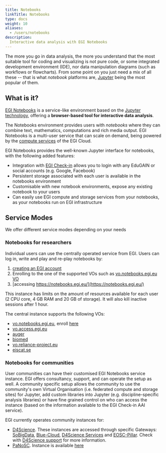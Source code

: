 ```yaml
---
title: Notebooks
linkTitle: Notebooks
type: docs
weight: 10
aliases:
  - /users/notebooks
description:
  Interactive data analysis with EGI Notebooks
---
```


The more you go in data analysis, the more you understand that the most suitable
tool for coding and visualizing is not pure code, or some integrated development
environment (IDE), nor data manipulation diagrams (such as workflows or flowcharts).
From some point on you just need a mix of all these -- that is what _notebook_ platforms
are, [Jupyter](http://jupyter.org/) being the most popular of them.

## What is it?

[EGI Notebooks](https://www.egi.eu/services/notebooks/) is a service-like environment
based on the [Jupyter technology](http://jupyter.org/), offering a
**browser-based tool for interactive data analysis**.

The Notebooks environment provides users with _notebooks_ where they can combine text,
mathematics, computations and rich media output. EGI Notebooks is a multi-user service
that can scale on demand, being powered by the
[compute services](https://www.egi.eu/services/cloud-compute/) of the EGI Cloud.

EGI Notebooks provides the well-known Jupyter interface for notebooks, with the
following added features:

- Integration with [EGI Check-in](../../aai/check-in/) allows you to login with any
  EduGAIN or social accounts (e.g. Google, Facebook)
- Persistent storage associated with each user is available in the notebooks environment
- Customisable with new notebook environments, expose any existing notebook to your users
- Can easily use EGI compute and storage services from your notebooks, as your notebooks
  run on EGI infrastructure

## Service Modes

We offer different service modes depending on your needs

### Notebooks for researchers

Individual users can use the centrally operated service from EGI. Users can log
in, write and play and re-play notebooks by:

1. [creating an EGI account](../../aai/check-in/signup)
2. Enrolling to the one of the supported VOs such as
   [vo.notebooks.egi.eu VO](https://aai.egi.eu/registry/co_petitions/start/coef:111)
3. [accessing https://notebooks.egi.eu/](https://notebooks.egi.eu/)

This instance has limits on the amount of resources available for each user (2
CPU core, 4 GB RAM and 20 GB of storage). It will also kill inactive sessions
after 1 hour.

The central instance supports the following VOs:

- [vo.notebooks.egi.eu](https://operations-portal.egi.eu/vo/view/voname/vo.notebooks.egi.eu),
  enroll [here](https://aai.egi.eu/registry/co_petitions/start/coef:111)
- [vo.access.egi.eu](https://operations-portal.egi.eu/vo/view/voname/vo.access.egi.eu)
- [auger](https://operations-portal.egi.eu/vo/view/voname/auger)
- [biomed](https://operations-portal.egi.eu/vo/view/voname/biomed)
- [vo.reliance-project.eu](https://operations-portal.egi.eu/vo/view/voname/vo.reliance-project.eu)
- [eiscat.se](https://operations-portal.egi.eu/vo/view/voname/eiscat.se)

### Notebooks for communities

User communities can have their customised EGI Notebooks service instance. EGI
offers consultancy, support, and can operate the setup as well. A community
specific setup allows the community to use the community\'s own Virtual
Organisation (i.e. federated compute and storage sites) for Jupyter, add custom
libraries into Jupyter (e.g. discipline-specific analysis libraries) or have
fine grained control on who can access the instance (based on the information
available to the EGI Check-in AAI service).

EGI currently operates community instances for:

- [D4Science](https://www.d4science.org/). These instances are accessed through
  specific Gateways: [SoBigData](https://sobigdata.d4science.org/),
  [Blue-Cloud](https://blue-cloud.d4science.org/), [D4Science Services](https://services.d4science.org/) and
  [EOSC-Pillar](https://eosc-pillar.d4science.org/). Check with
  [D4Science support](https://www.d4science.org/contact-us) for more information.
- [PaNoSC](https://panosc.eu/). Instance is available
  [here](https://notebooks-panosc.fedcloud-tf.fedcloud.eu)
